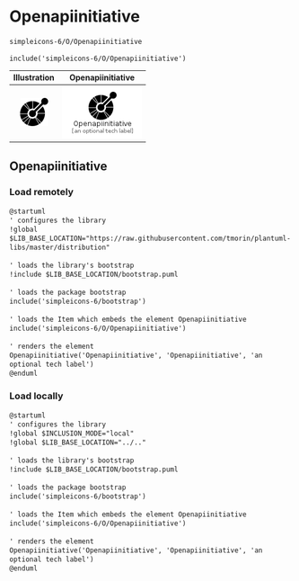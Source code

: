# Openapiinitiative


```text
simpleicons-6/O/Openapiinitiative
```

```text
include('simpleicons-6/O/Openapiinitiative')
```



| Illustration | Openapiinitiative |
| :---: | :---: |
| ![illustration for Illustration](../../simpleicons-6/O/Openapiinitiative.png) | ![illustration for Openapiinitiative](../../simpleicons-6/O/Openapiinitiative.Local.png) |




## Openapiinitiative

### Load remotely
```plantuml
@startuml
' configures the library
!global $LIB_BASE_LOCATION="https://raw.githubusercontent.com/tmorin/plantuml-libs/master/distribution"

' loads the library's bootstrap
!include $LIB_BASE_LOCATION/bootstrap.puml

' loads the package bootstrap
include('simpleicons-6/bootstrap')

' loads the Item which embeds the element Openapiinitiative
include('simpleicons-6/O/Openapiinitiative')

' renders the element
Openapiinitiative('Openapiinitiative', 'Openapiinitiative', 'an optional tech label')
@enduml
```

### Load locally
```plantuml
@startuml
' configures the library
!global $INCLUSION_MODE="local"
!global $LIB_BASE_LOCATION="../.."

' loads the library's bootstrap
!include $LIB_BASE_LOCATION/bootstrap.puml

' loads the package bootstrap
include('simpleicons-6/bootstrap')

' loads the Item which embeds the element Openapiinitiative
include('simpleicons-6/O/Openapiinitiative')

' renders the element
Openapiinitiative('Openapiinitiative', 'Openapiinitiative', 'an optional tech label')
@enduml
```

